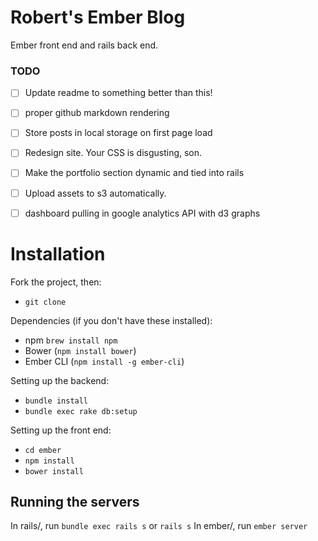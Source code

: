 Robert's Ember Blog
====

Ember front end and rails back end.

### TODO
- [ ] Update readme to something better than this!
- [ ] proper github markdown rendering
- [ ] Store posts in local storage on first page load
- [ ] Redesign site. Your CSS is disgusting, son.
- [ ] Make the portfolio section dynamic and tied into rails
- [ ] Upload assets to s3 automatically.
- [ ] dashboard pulling in google analytics API with d3 graphs


# Installation
Fork the project, then:
- `git clone`

Dependencies (if you don't have these installed):
- npm `brew install npm`
- Bower (`npm install bower`)
- Ember CLI (`npm install -g ember-cli`)

Setting up the backend:
- `bundle install`
- `bundle exec rake db:setup`

Setting up the front end:
- `cd ember`
- `npm install`
- `bower install`

## Running the servers
In rails/, run `bundle exec rails s` or `rails s`
In ember/, run `ember server`
